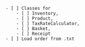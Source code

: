     - [ ] Classes for 
        - [ ] Inventory, 
        - [ ] Product,
        - [ ] TaxRateCalculator,
        - [ ] Basket, 
        - [ ] Receipt
    - [ ] Load order from .txt
